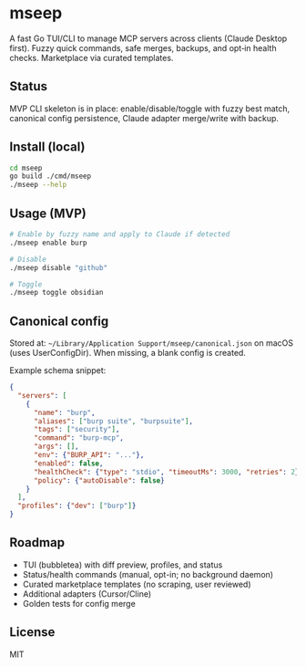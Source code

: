 # mseep

A fast Go TUI/CLI to manage MCP servers across clients (Claude Desktop first). Fuzzy quick commands, safe merges, backups, and opt‑in health checks. Marketplace via curated templates.

## Status
MVP CLI skeleton is in place: enable/disable/toggle with fuzzy best match, canonical config persistence, Claude adapter merge/write with backup.

## Install (local)
```bash
cd mseep
go build ./cmd/mseep
./mseep --help
```

## Usage (MVP)
```bash
# Enable by fuzzy name and apply to Claude if detected
./mseep enable burp

# Disable
./mseep disable "github"

# Toggle
./mseep toggle obsidian
```

## Canonical config
Stored at: `~/Library/Application Support/mseep/canonical.json` on macOS (uses UserConfigDir). When missing, a blank config is created.

Example schema snippet:
```json
{
  "servers": [
    {
      "name": "burp",
      "aliases": ["burp suite", "burpsuite"],
      "tags": ["security"],
      "command": "burp-mcp",
      "args": [],
      "env": {"BURP_API": "..."},
      "enabled": false,
      "healthCheck": {"type": "stdio", "timeoutMs": 3000, "retries": 2},
      "policy": {"autoDisable": false}
    }
  ],
  "profiles": {"dev": ["burp"]}
}
```

## Roadmap
- TUI (bubbletea) with diff preview, profiles, and status
- Status/health commands (manual, opt-in; no background daemon)
- Curated marketplace templates (no scraping, user reviewed)
- Additional adapters (Cursor/Cline)
- Golden tests for config merge

## License
MIT
